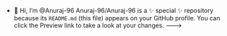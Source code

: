 - 👋 Hi, I’m @Anuraj-96
Anuraj-96/Anuraj-96 is a ✨ special ✨ repository because its `README.md` (this file) appears on your GitHub profile.
You can click the Preview link to take a look at your changes.
--->
